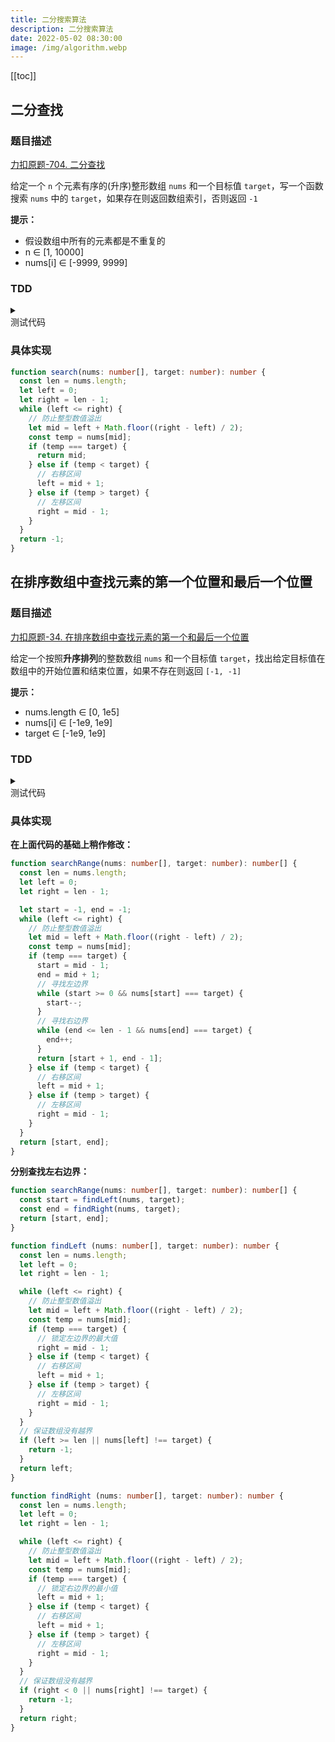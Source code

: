 ```yaml
---
title: 二分搜索算法
description: 二分搜索算法
date: 2022-05-02 08:30:00
image: /img/algorithm.webp
---
```


[[toc]]

## 二分查找

### 题目描述

[<div class="i-cib-leetcode"></div> 力扣原题-704. 二分查找](https://leetcode-cn.com/problems/binary-search/)

给定一个 `n` 个元素有序的(升序)整形数组 `nums` 和一个目标值 `target`，写一个函数搜索 `nums` 中的 `target`，如果存在则返回数组索引，否则返回 `-1`

**提示：**
- 假设数组中所有的元素都是不重复的
- n ∈ [1, 10000]
- nums[i] ∈ [-9999, 9999]

### TDD

<details>
  <summary class="cursor-pointer">
    <div class="inline-flex">
      <div class="i-vscode-icons-file-type-testts mr-1"></div>
      <div>测试代码</div>
    </div>
  </summary>

```ts
import { describe, expect, it } from 'vitest'

describe('二分查找', () => {
  it('1', () => {
    const nums = [-1, 0, 3, 5, 9, 12];
    const target = 9;
    expect(search(nums, target)).toBe(4);
  });

  it('2', () => {
    const nums = [-1, 0, 3, 5, 9, 12];
    const target = 2;
    expect(search(nums, target)).toBe(-1);
  });
});
```
  
</details>

### 具体实现

```ts
function search(nums: number[], target: number): number {
  const len = nums.length;
  let left = 0;
  let right = len - 1;
  while (left <= right) {
    // 防止整型数值溢出
    let mid = left + Math.floor((right - left) / 2);
    const temp = nums[mid];
    if (temp === target) {
      return mid;
    } else if (temp < target) {
      // 右移区间
      left = mid + 1;
    } else if (temp > target) {
      // 左移区间
      right = mid - 1;
    }
  }
  return -1;
}
```

## 在排序数组中查找元素的第一个位置和最后一个位置

### 题目描述

[<div class="i-cib-leetcode"></div> 力扣原题-34. 在排序数组中查找元素的第一个和最后一个位置](https://leetcode-cn.com/problems/find-first-and-last-position-of-element-in-sorted-array/)

给定一个按照**升序排列**的整数数组 `nums` 和一个目标值 `target`，找出给定目标值在数组中的开始位置和结束位置，如果不存在则返回 `[-1, -1]`

**提示：**
- nums.length ∈ [0, 1e5]
- nums[i] ∈ [-1e9, 1e9]
- target ∈ [-1e9, 1e9]

### TDD

<details>
  <summary class="cursor-pointer">
    <div class="inline-flex">
      <div class="i-vscode-icons-file-type-testts mr-1"></div>
      <div>测试代码</div>
    </div>
  </summary>

```ts
import { describe, expect, it } from 'vitest'

describe('二分查找', () => {
  it('1', () => {
    const nums = [5, 7, 7, 8, 8, 10];
    const target = 8;
    expect(searchRange(nums, target)).toEqual([3, 4]);
  });

  it('2', () => {
    const nums = [5, 7, 7, 8, 8, 10];
    const target = 6;
    expect(searchRange(nums, target)).toEqual([-1, -1]);
  });

  it('3', () => {
    const nums = [];
    const target = 0;
    expect(searchRange(nums, target)).toEqual([-1, -1]);
  });
});
```
  
</details>

### 具体实现

**在上面代码的基础上稍作修改：**

```ts
function searchRange(nums: number[], target: number): number[] {
  const len = nums.length;
  let left = 0;
  let right = len - 1;

  let start = -1, end = -1;
  while (left <= right) {
    // 防止整型数值溢出
    let mid = left + Math.floor((right - left) / 2);
    const temp = nums[mid];
    if (temp === target) {
      start = mid - 1;
      end = mid + 1;
      // 寻找左边界
      while (start >= 0 && nums[start] === target) {
        start--;
      }
      // 寻找右边界
      while (end <= len - 1 && nums[end] === target) {
        end++;
      }
      return [start + 1, end - 1];
    } else if (temp < target) {
      // 右移区间
      left = mid + 1;
    } else if (temp > target) {
      // 左移区间
      right = mid - 1;
    }
  }
  return [start, end];
}
```

**分别查找左右边界：**

```ts
function searchRange(nums: number[], target: number): number[] {
  const start = findLeft(nums, target);
  const end = findRight(nums, target);
  return [start, end];
}

function findLeft (nums: number[], target: number): number {
  const len = nums.length;
  let left = 0;
  let right = len - 1;

  while (left <= right) {
    // 防止整型数值溢出
    let mid = left + Math.floor((right - left) / 2);
    const temp = nums[mid];
    if (temp === target) {
      // 锁定左边界的最大值
      right = mid - 1;
    } else if (temp < target) {
      // 右移区间
      left = mid + 1;
    } else if (temp > target) {
      // 左移区间
      right = mid - 1;
    }
  }
  // 保证数组没有越界
  if (left >= len || nums[left] !== target) {
    return -1;
  }
  return left;
}

function findRight (nums: number[], target: number): number {
  const len = nums.length;
  let left = 0;
  let right = len - 1;

  while (left <= right) {
    // 防止整型数值溢出
    let mid = left + Math.floor((right - left) / 2);
    const temp = nums[mid];
    if (temp === target) {
      // 锁定右边界的最小值
      left = mid + 1;
    } else if (temp < target) {
      // 右移区间
      left = mid + 1;
    } else if (temp > target) {
      // 左移区间
      right = mid - 1;
    }
  }
  // 保证数组没有越界
  if (right < 0 || nums[right] !== target) {
    return -1;
  }
  return right;
}
```